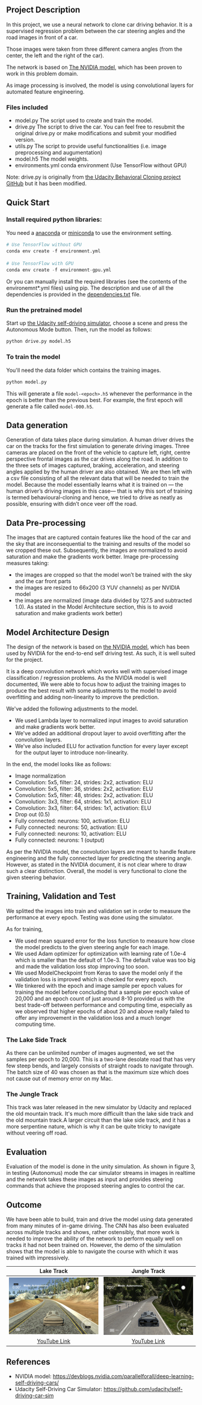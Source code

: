 ## Project Description

In this project, we use a neural network to clone car driving behavior.  It is a supervised regression problem between the car steering angles and the road images in front of a car.  

Those images were taken from three different camera angles (from the center, the left and the right of the car).  

The network is based on [The NVIDIA model](https://devblogs.nvidia.com/parallelforall/deep-learning-self-driving-cars/), which has been proven to work in this problem domain.

As image processing is involved, the model is using convolutional layers for automated feature engineering.  

### Files included

- model.py The script used to create and train the model.
- drive.py The script to drive the car. You can feel free to resubmit the original drive.py or make modifications and submit your modified version.
- utils.py The script to provide useful functionalities (i.e. image preprocessing and augumentation)
- model.h5 The model weights.
- environments.yml conda environment (Use TensorFlow without GPU)


Note: drive.py is originally from [the Udacity Behavioral Cloning project GitHub](https://github.com/udacity/CarND-Behavioral-Cloning-P3) but it has been modified.

## Quick Start

### Install required python libraries:

You need a [anaconda](https://www.continuum.io/downloads) or [miniconda](https://conda.io/miniconda.html) to use the environment setting.

```python
# Use TensorFlow without GPU
conda env create -f environment.yml 

# Use TensorFlow with GPU
conda env create -f environment-gpu.yml
```

Or you can manually install the required libraries (see the contents of the environemnt*.yml files) using pip.
The description and use of all the dependencies is provided in the [dependencies.txt](https://github.com/Pratt2309/ADS_Self_Driving_Car/blob/master/dependencies.txt) file.

### Run the pretrained model

Start up [the Udacity self-driving simulator](https://github.com/udacity/self-driving-car-sim), choose a scene and press the Autonomous Mode button.  Then, run the model as follows:

```python
python drive.py model.h5
```

### To train the model

You'll need the data folder which contains the training images.

```python
python model.py
```

This will generate a file `model-<epoch>.h5` whenever the performance in the epoch is better than the previous best.  For example, the first epoch will generate a file called `model-000.h5`.

## Data generation

Generation of data takes place during simulation. A human driver drives the car on the tracks for the first simulation to generate driving images. Three cameras are placed on the front of the vehicle to capture left, right, centre perspective frontal images as the car drives along the road. In addition to the three sets of images captured, braking, acceleration, and steering angles applied by the human driver are also obtained. We are then left with a csv file consisting of all the relevant data that will be needed to train the model. Because the model essentially learns what it is trained on — the human driver’s driving images in this case— that is why this sort of training is termed behavioural-cloning and hence, we tried to drive as neatly as possible, ensuring with didn’t once veer off the road.

## Data Pre-processing
The images that are captured contain features like the hood of the car and the sky that are inconsequential to the training and results of the model so we cropped these out. Subsequently, the images are normalized to avoid saturation and make the gradients work better. Image pre-processing measures taking:

- the images are cropped so that the model won’t be trained with the sky and the car front parts
- the images are resized to 66x200 (3 YUV channels) as per NVIDIA model
- the images are normalized (image data divided by 127.5 and subtracted 1.0). As stated in the Model Architecture section, this is to avoid saturation and make gradients work better)


## Model Architecture Design

The design of the network is based on [the NVIDIA model](https://devblogs.nvidia.com/parallelforall/deep-learning-self-driving-cars/), which has been used by NVIDIA for the end-to-end self driving test.  As such, it is well suited for the project.  

It is a deep convolution network which works well with supervised image classification / regression problems.  As the NVIDIA model is well documented, We were able to focus how to adjust the training images to produce the best result with some adjustments to the model to avoid overfitting and adding non-linearity to improve the prediction.

We've added the following adjustments to the model. 

- We used Lambda layer to normalized input images to avoid saturation and make gradients work better.
- We've added an additional dropout layer to avoid overfitting after the convolution layers.
- We've also included ELU for activation function for every layer except for the output layer to introduce non-linearity.

In the end, the model looks like as follows:

- Image normalization
- Convolution: 5x5, filter: 24, strides: 2x2, activation: ELU
- Convolution: 5x5, filter: 36, strides: 2x2, activation: ELU
- Convolution: 5x5, filter: 48, strides: 2x2, activation: ELU
- Convolution: 3x3, filter: 64, strides: 1x1, activation: ELU
- Convolution: 3x3, filter: 64, strides: 1x1, activation: ELU
- Drop out (0.5)
- Fully connected: neurons: 100, activation: ELU
- Fully connected: neurons:  50, activation: ELU
- Fully connected: neurons:  10, activation: ELU
- Fully connected: neurons:   1 (output)

As per the NVIDIA model, the convolution layers are meant to handle feature engineering and the fully connected layer for predicting the steering angle.  However, as stated in the NVIDIA document, it is not clear where to draw such a clear distinction.  Overall, the model is very functional to clone the given steering behavior.  


## Training, Validation and Test

We splitted the images into train and validation set in order to measure the performance at every epoch.  Testing was done using the simulator.

As for training, 

- We used mean squared error for the loss function to measure how close the model predicts to the given steering angle for each image.
- We used Adam optimizer for optimization with learning rate of 1.0e-4 which is smaller than the default of 1.0e-3.  The default value was too big and made the validation loss stop improving too soon.
- We used ModelCheckpoint from Keras to save the model only if the validation loss is improved which is checked for every epoch.
- We tinkered with the epoch and image sample per epoch values for training the model before concluding that a sample per epoch value of 20,000 and an epoch count of just around 8-10 provided us with the best trade-off between performance and computing time, especially as we observed that higher epochs of about 20 and above really failed to offer any improvement in the validation loss and a much longer computing time. 

### The Lake Side Track

As there can be unlimited number of images augmented, we set the samples per epoch to 20,000. This is a two-lane desolate road that has very few steep bends, and largely consists of straight roads to navigate through. The batch size of 40 was chosen as that is the maximum size which does not cause out of memory error on my Mac.

### The Jungle Track

This track was later released in the new simulator by Udacity and replaced the old mountain track. It's much more difficuilt than the lake side track and the old mountain track.A larger circuit than the lake side track, and it has a more serpentine nature, which is why it can be quite tricky to navigate without veering off road.

## Evaluation

Evaluation of the model is done in the unity simulation. As shown in figure 3, in testing (Autonomus) mode the car simulator streams in images in realtime and the network takes these images as input and provides steering commands that achieve the proposed steering angles to control the car.

## Outcome

We have been able to build, train and drive the model using data generated from many minutes of in-game driving. The CNN has also been evaluated across multiple tracks and shows, rather ostensibly, that more work is needed to improve the ability of the network to perform equally well on tracks it had not been trained on. However, the demo of the simulation shows that the model is able to navigate the course with which it was trained with impressively.

|Lake Track|Jungle Track|
|:--------:|:------------:|
|[![Lake Track](images/lake_track.png)](https://www.youtube.com/watch?v=Qds_vNUqo0g)|[![Jungle Track](images/jungle_track.png)](https://www.youtube.com/watch?v=-OyanWt9Rgk)|
|[YouTube Link](https://www.youtube.com/watch?v=Qds_vNUqo0g)|[YouTube Link](https://www.youtube.com/watch?v=-OyanWt9Rgk)|


## References
- NVIDIA model: https://devblogs.nvidia.com/parallelforall/deep-learning-self-driving-cars/
- Udacity Self-Driving Car Simulator: https://github.com/udacity/self-driving-car-sim
